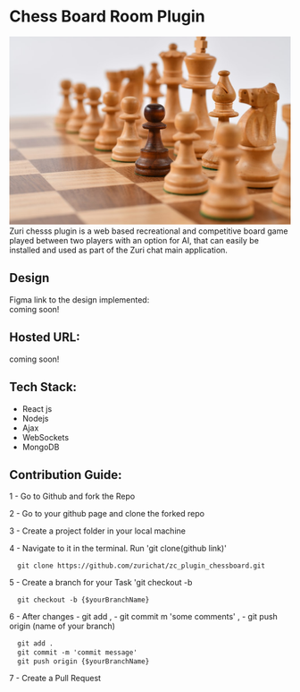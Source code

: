 # Chess Board Room Plugin

<img src="/images/chesspieces.jpg" alt="An image of chess pieces"/>
Zuri chesss plugin is a web based recreational and competitive board game played between two players with an option for AI, that can easily be installed and used as part of the Zuri chat main application.

## Design
Figma link to the design implemented:
<br>
 coming soon!

## Hosted URL:
coming soon!

## Tech Stack:
 - React js
 - Nodejs
 - Ajax
 - WebSockets
 - MongoDB

## Contribution Guide:
1 - Go to Github and fork the Repo

2 - Go to your github page and clone the forked repo

3 - Create a project folder in your local machine

4 - Navigate to it in the terminal. Run 'git clone(github link)'

```http
  git clone https://github.com/zurichat/zc_plugin_chessboard.git
```
5 - Create a branch for your Task 'git checkout -b 
```http
  git checkout -b {$yourBranchName}
```
6 - After changes - git add , - git commit m 'some comments' , - git push origin (name of your branch)
```http
  git add .
  git commit -m 'commit message'
  git push origin {$yourBranchName}
```

7 - Create a Pull Request

